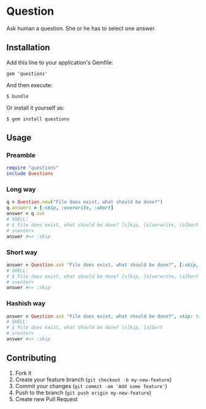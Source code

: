 # Question

Ask human a question. She or he has to select one answer.

## Installation

Add this line to your application's Gemfile:

    gem 'questions'

And then execute:

    $ bundle

Or install it yourself as:

    $ gem install questions

## Usage

### Preamble
``` ruby
require "questions"
include Questions
```

### Long way
``` ruby
q = Question.new("File does exist, what should be done?")
q.answers = [:skip, :overwrite, :abort]
answer = q.ask
# SHELL:
# $ File does exist, what should be done? [s]kip, [o]verwrite, [a]bort
# s<enter>
answer #=> :skip
```

### Short way
``` ruby
answer = Question.ask "File does exist, what should be done?", [:skip, :overwrite, :abort]
# SHELL:
# $ File does exist, what should be done? [s]kip, [o]verwrite, [a]bort
# s<enter>
answer #=> :skip
```

### Hashish way
``` ruby
answer = Question.ask "File does exist, what should be done?", skip: true, overwrite: false, abort: true
# SHELL:
# $ File does exist, what should be done? [s]kip, [a]bort
# s<enter>
answer #=> :skip
```

## Contributing

1. Fork it
2. Create your feature branch (`git checkout -b my-new-feature`)
3. Commit your changes (`git commit -am 'Add some feature'`)
4. Push to the branch (`git push origin my-new-feature`)
5. Create new Pull Request
